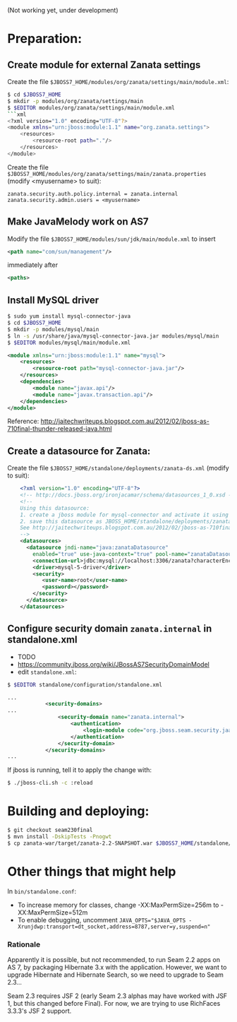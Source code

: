 (Not working yet, under development)

# Preparation:
## Create module for external Zanata settings
Create the file `$JBOSS7_HOME/modules/org/zanata/settings/main/module.xml`:
```sh
$ cd $JBOSS7_HOME
$ mkdir -p modules/org/zanata/settings/main
$ $EDITOR modules/org/zanata/settings/main/module.xml
```xml
<?xml version="1.0" encoding="UTF-8"?>
<module xmlns="urn:jboss:module:1.1" name="org.zanata.settings">
    <resources>
        <resource-root path="."/>
    </resources>
</module>
```
Create the file `$JBOSS7_HOME/modules/org/zanata/settings/main/zanata.properties` (modify &lt;myusername&gt; to suit):
```
zanata.security.auth.policy.internal = zanata.internal
zanata.security.admin.users = <myusername>
```
## Make JavaMelody work on AS7
Modify the file `$JBOSS7_HOME/modules/sun/jdk/main/module.xml` to insert 
```xml
<path name="com/sun/management"/>
```
immediately after
```xml
<paths>
```
## Install MySQL driver
```sh
$ sudo yum install mysql-connector-java
$ cd $JBOSS7_HOME
$ mkdir -p modules/mysql/main
$ ln -s /usr/share/java/mysql-connector-java.jar modules/mysql/main
$ $EDITOR modules/mysql/main/module.xml
```
```xml
<module xmlns="urn:jboss:module:1.1" name="mysql">
    <resources>
        <resource-root path="mysql-connector-java.jar"/>
    </resources>
    <dependencies>
        <module name="javax.api"/>
        <module name="javax.transaction.api"/>
    </dependencies>
</module>
```

Reference: http://jaitechwriteups.blogspot.com.au/2012/02/jboss-as-710final-thunder-released-java.html

## Create a datasource for Zanata:
Create the file `$JBOSS7_HOME/standalone/deployments/zanata-ds.xml` (modify to suit):
```xml
    <?xml version="1.0" encoding="UTF-8"?>
    <!-- http://docs.jboss.org/ironjacamar/schema/datasources_1_0.xsd -->
    <!--
    Using this datasource:
    1. create a jboss module for mysql-connector and activate it using jboss-cli.sh
    2. save this datasource as JBOSS_HOME/standalone/deployments/zanata-ds.xml
    See http://jaitechwriteups.blogspot.com.au/2012/02/jboss-as-710final-thunder-released-java.html
    -->
    <datasources>
      <datasource jndi-name="java:zanataDatasource"
        enabled="true" use-java-context="true" pool-name="zanataDatasource">
        <connection-url>jdbc:mysql://localhost:3306/zanata?characterEncoding=UTF-8</connection-url>
        <driver>mysql-5-driver</driver>
        <security>
           <user-name>root</user-name>
           <password></password>
        </security>
      </datasource>
    </datasources>
```
## Configure security domain `zanata.internal` in standalone.xml
 * TODO
 * https://community.jboss.org/wiki/JBossAS7SecurityDomainModel
 * edit `standalone.xml`:
```sh
$ $EDITOR standalone/configuration/standalone.xml
```
```xml
...
            <security-domains>
...
                <security-domain name="zanata.internal">
                    <authentication>
                        <login-module code="org.jboss.seam.security.jaas.SeamLoginModule" flag="required"/>
                    </authentication>
                </security-domain>
            </security-domains>
...
```
If jboss is running, tell it to apply the change with:
```sh
$ ./jboss-cli.sh -c :reload
```


# Building and deploying:
```sh
$ git checkout seam230final
$ mvn install -DskipTests -Pnogwt
$ cp zanata-war/target/zanata-2.2-SNAPSHOT.war $JBOSS7_HOME/standalone/deployments/zanata.war
```
# Other things that might help
In `bin/standalone.conf`:
 * To increase memory for classes, change -XX:MaxPermSize=256m to -XX:MaxPermSize=512m
 * To enable debugging, uncomment `JAVA_OPTS="$JAVA_OPTS -Xrunjdwp:transport=dt_socket,address=8787,server=y,suspend=n"`


### Rationale
Apparently it is possible, but not recommended, to run Seam 2.2 apps on AS 7, by packaging Hibernate 3.x with the application.  However, we want to upgrade Hibernate and Hibernate Search, so we need to upgrade to Seam 2.3...

Seam 2.3 requires JSF 2 (early Seam 2.3 alphas may have worked with JSF 1, but this changed before Final).  For now, we are trying to use RichFaces 3.3.3's JSF 2 support.